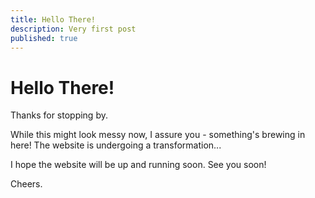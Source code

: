 ```yaml
---
title: Hello There!
description: Very first post
published: true
---
```


# Hello There!
Thanks for stopping by.

While this might look messy now, I assure you - something's brewing in here! The website is undergoing a transformation...

I hope the website will be up and running soon. See you soon!

Cheers.